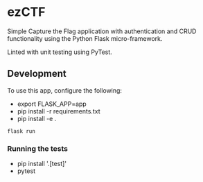 # ezCTF

Simple Capture the Flag application with authentication and CRUD functionality using the Python Flask micro-framework.

Linted with unit testing using PyTest. 

## Development

To use this app, configure the following:

- export FLASK_APP=app
- pip install -r requirements.txt
- pip install -e .

`flask run`

### Running the tests

- pip install '.[test]'
- pytest
